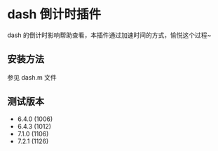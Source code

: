 dash 倒计时插件
===

dash 的倒计时影响帮助查看，本插件通过加速时间的方式，愉悦这个过程~


## 安装方法
参见 dash.m 文件

## 测试版本
+ 6.4.0 (1006)
+ 6.4.3 (1012)
+ 7.1.0 (1106)
+ 7.2.1 (1126)

